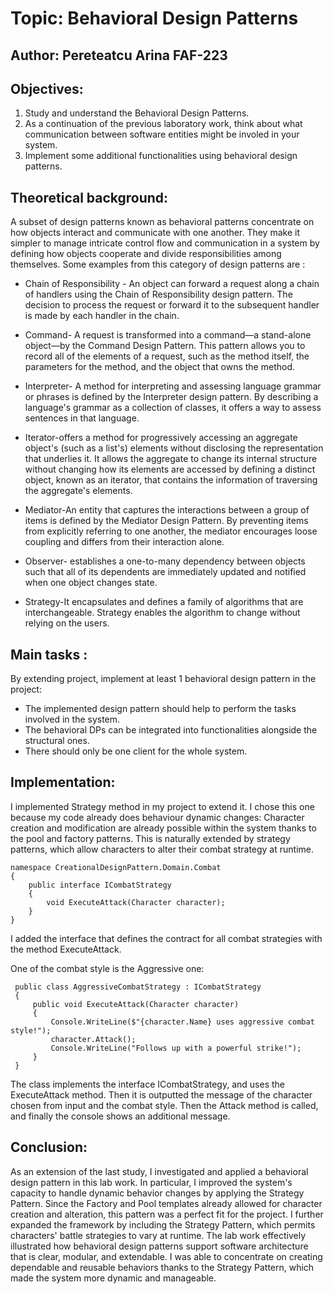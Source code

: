 # Topic: Behavioral Design Patterns
## Author: Pereteatcu Arina FAF-223
## Objectives:
1. Study and understand the Behavioral Design Patterns.
2. As a continuation of the previous laboratory work, think about what communication between software entities might be involed in your system.
3. Implement some additional functionalities using behavioral design patterns.

## Theoretical background:
A subset of design patterns known as behavioral patterns concentrate on how objects interact and communicate with one another. They make it simpler to manage intricate control flow and communication in a system by defining how objects cooperate and divide responsibilities among themselves.
Some examples from this category of design patterns are :

* Chain of Responsibility - An object can forward a request along a chain of handlers using the Chain of Responsibility design pattern. The decision to process the request or forward it to the subsequent handler is made by each handler in the chain.

* Command- A request is transformed into a command—a stand-alone object—by the Command Design Pattern. This pattern allows you to record all of the elements of a request, such as the method itself, the parameters for the method, and the object that owns the method. 

* Interpreter- A method for interpreting and assessing language grammar or phrases is defined by the Interpreter design pattern. By describing a language's grammar as a collection of classes, it offers a way to assess sentences in that language. 

* Iterator-offers a method for progressively accessing an aggregate object's (such as a list's) elements without disclosing the representation that underlies it. It allows the aggregate to change its internal structure without changing how its elements are accessed by defining a distinct object, known as an iterator, that contains the information of traversing the aggregate's elements.

* Mediator-An entity that captures the interactions between a group of items is defined by the Mediator Design Pattern. By preventing items from explicitly referring to one another, the mediator encourages loose coupling and differs from their interaction alone. 

* Observer- establishes a one-to-many dependency between objects such that all of its dependents are immediately updated and notified when one object changes state.

* Strategy-It encapsulates and defines a family of algorithms that are interchangeable. Strategy enables the algorithm to change without relying on the users.

 ## Main tasks :
By extending  project, implement at least 1 behavioral design pattern in the project:
  * The implemented design pattern should help to perform the tasks involved in the system.
  * The behavioral DPs can be integrated into functionalities alongside the structural ones.
  * There should only be one client for the whole system.

## Implementation:
I implemented Strategy method in my project to extend it. I chose this one because my code already does behaviour dynamic changes: Character creation and modification are already possible within the system thanks to the pool and factory patterns. This is naturally extended by strategy patterns, which allow characters to alter their combat strategy at runtime.

```
namespace CreationalDesignPattern.Domain.Combat
{
    public interface ICombatStrategy
    {
        void ExecuteAttack(Character character);
    }
}

```
I added the interface that defines the contract for all combat strategies with the method ExecuteAttack.

One of the combat style is the Aggressive one:

```
 public class AggressiveCombatStrategy : ICombatStrategy
 {
     public void ExecuteAttack(Character character)
     {
         Console.WriteLine($"{character.Name} uses aggressive combat style!");
         character.Attack();
         Console.WriteLine("Follows up with a powerful strike!");
     }
 }
```
The class implements the interface ICombatStrategy, and uses the ExecuteAttack method. Then it is outputted the message of the character chosen from input and the combat style. Then the Attack method is called, and finally the console shows an additional message.

## Conclusion:
As an extension of the last study, I investigated and applied a behavioral design pattern in this lab work. In particular, I improved the system's capacity to handle dynamic behavior changes by applying the Strategy Pattern. Since the Factory and Pool templates already allowed for character creation and alteration, this pattern was a perfect fit for the project. I further expanded the framework by including the Strategy Pattern, which permits characters' battle strategies to vary at runtime. The lab work effectively illustrated how behavioral design patterns support software architecture that is clear, modular, and extendable. I was able to concentrate on creating dependable and reusable behaviors thanks to the Strategy Pattern, which made the system more dynamic and manageable.
